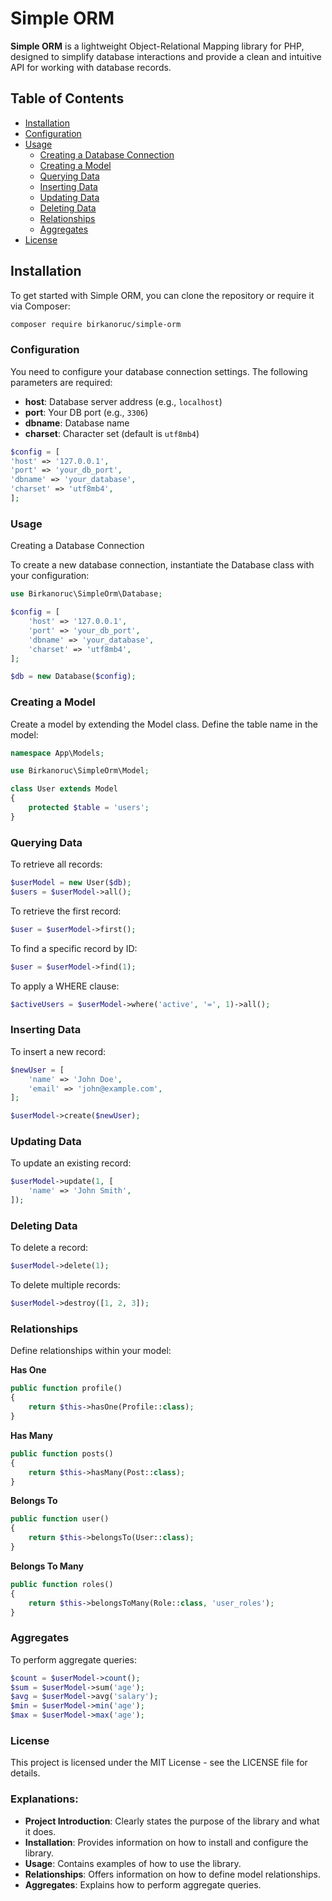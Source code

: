# Simple ORM

**Simple ORM** is a lightweight Object-Relational Mapping library for PHP, designed to simplify database interactions and provide a clean and intuitive API for working with database records.

## Table of Contents

- [Installation](#installation)
- [Configuration](#configuration)
- [Usage](#usage)
  - [Creating a Database Connection](#creating-a-database-connection)
  - [Creating a Model](#creating-a-model)
  - [Querying Data](#querying-data)
  - [Inserting Data](#inserting-data)
  - [Updating Data](#updating-data)
  - [Deleting Data](#deleting-data)
  - [Relationships](#relationships)
  - [Aggregates](#aggregates)
- [License](#license)

## Installation

To get started with Simple ORM, you can clone the repository or require it via Composer:

```bash
composer require birkanoruc/simple-orm
```

### Configuration

You need to configure your database connection settings. The following parameters are required:

- **host**: Database server address (e.g., `localhost`)
- **port**: Your DB port (e.g., `3306`)
- **dbname**: Database name
- **charset**: Character set (default is `utf8mb4`)

```php
$config = [
'host' => '127.0.0.1',
'port' => 'your_db_port',
'dbname' => 'your_database',
'charset' => 'utf8mb4',
];
```

### Usage

Creating a Database Connection

To create a new database connection, instantiate the Database class with your configuration:

```php
use Birkanoruc\SimpleOrm\Database;

$config = [
    'host' => '127.0.0.1',
    'port' => 'your_db_port',
    'dbname' => 'your_database',
    'charset' => 'utf8mb4',
];

$db = new Database($config);
```

### Creating a Model

Create a model by extending the Model class. Define the table name in the model:

```php
namespace App\Models;

use Birkanoruc\SimpleOrm\Model;

class User extends Model
{
    protected $table = 'users';
}
```

### Querying Data

To retrieve all records:

```php
$userModel = new User($db);
$users = $userModel->all();
```

To retrieve the first record:

```php
$user = $userModel->first();
```

To find a specific record by ID:

```php
$user = $userModel->find(1);
```

To apply a WHERE clause:

```php
$activeUsers = $userModel->where('active', '=', 1)->all();
```

### Inserting Data

To insert a new record:

```php
$newUser = [
    'name' => 'John Doe',
    'email' => 'john@example.com',
];

$userModel->create($newUser);
```

### Updating Data

To update an existing record:

```php
$userModel->update(1, [
    'name' => 'John Smith',
]);
```

### Deleting Data

To delete a record:

```php
$userModel->delete(1);
```

To delete multiple records:

```php
$userModel->destroy([1, 2, 3]);
```

### Relationships

Define relationships within your model:

**Has One**

```php
public function profile()
{
    return $this->hasOne(Profile::class);
}
```

**Has Many**

```php
public function posts()
{
    return $this->hasMany(Post::class);
}
```

**Belongs To**

```php
public function user()
{
    return $this->belongsTo(User::class);
}
```

**Belongs To Many**

```php
public function roles()
{
    return $this->belongsToMany(Role::class, 'user_roles');
}
```

### Aggregates

To perform aggregate queries:

```php
$count = $userModel->count();
$sum = $userModel->sum('age');
$avg = $userModel->avg('salary');
$min = $userModel->min('age');
$max = $userModel->max('age');
```

### License

This project is licensed under the MIT License - see the LICENSE file for details.

### Explanations:

- **Project Introduction**: Clearly states the purpose of the library and what it does.
- **Installation**: Provides information on how to install and configure the library.
- **Usage**: Contains examples of how to use the library.
- **Relationships**: Offers information on how to define model relationships.
- **Aggregates**: Explains how to perform aggregate queries.
